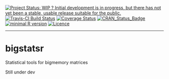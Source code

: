 <!-- rmarkdown v1 -->

[![Project Status: WIP ? Initial development is in progress, but there has not yet been a stable, usable release suitable for the
public.](http://www.repostatus.org/badges/latest/wip.svg)](http://www.repostatus.org/#wip)
[![Travis-CI Build Status](https://travis-ci.org/privefl/bigstatsr.svg?branch=master)](https://travis-ci.org/privefl/bigstatsr)
[![Coverage Status](https://img.shields.io/codecov/c/github/privefl/bigstatsr/master.svg)](https://codecov.io/github/privefl/bigstatsr?branch=master)
[![CRAN_Status_Badge](http://www.r-pkg.org/badges/version/bigstatsr)](https://cran.r-project.org/package=bigstatsr)
[![minimal R version](https://img.shields.io/badge/R%3E%3D-3.2.3-6666ff.svg)](https://cran.r-project.org/)
[![Licence](https://img.shields.io/badge/licence-GPL--3-blue.svg)](https://www.gnu.org/licenses/gpl-3.0.en.html)
 
---
 
<!-- README.md is generated from README.Rmd. Please edit that file -->

# bigstatsr
Statistical tools for bigmemory matrices

Still under dev
